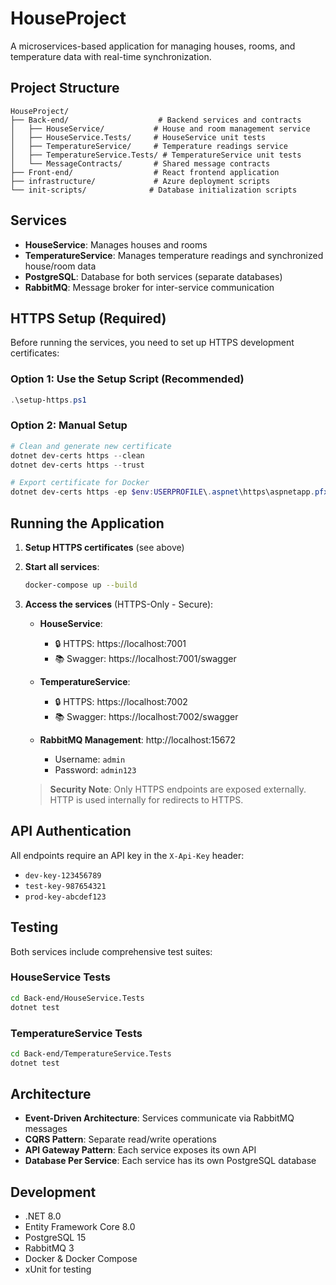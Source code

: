 # HouseProject

A microservices-based application for managing houses, rooms, and temperature data with real-time synchronization.

## Project Structure

```
HouseProject/
├── Back-end/                    # Backend services and contracts
│   ├── HouseService/           # House and room management service
│   ├── HouseService.Tests/     # HouseService unit tests
│   ├── TemperatureService/     # Temperature readings service
│   ├── TemperatureService.Tests/ # TemperatureService unit tests
│   └── MessageContracts/       # Shared message contracts
├── Front-end/                  # React frontend application
├── infrastructure/             # Azure deployment scripts
└── init-scripts/              # Database initialization scripts
```

## Services

- **HouseService**: Manages houses and rooms
- **TemperatureService**: Manages temperature readings and synchronized house/room data
- **PostgreSQL**: Database for both services (separate databases)
- **RabbitMQ**: Message broker for inter-service communication

## HTTPS Setup (Required)

Before running the services, you need to set up HTTPS development certificates:

### Option 1: Use the Setup Script (Recommended)

```powershell
.\setup-https.ps1
```

### Option 2: Manual Setup

```powershell
# Clean and generate new certificate
dotnet dev-certs https --clean
dotnet dev-certs https --trust

# Export certificate for Docker
dotnet dev-certs https -ep $env:USERPROFILE\.aspnet\https\aspnetapp.pfx -p ""
```

## Running the Application

1. **Setup HTTPS certificates** (see above)

2. **Start all services**:

   ```bash
   docker-compose up --build
   ```

3. **Access the services** (HTTPS-Only - Secure):

   - **HouseService**:

     - 🔒 HTTPS: https://localhost:7001
     - 📚 Swagger: https://localhost:7001/swagger

   - **TemperatureService**:

     - 🔒 HTTPS: https://localhost:7002
     - 📚 Swagger: https://localhost:7002/swagger

   - **RabbitMQ Management**: http://localhost:15672
     - Username: `admin`
     - Password: `admin123`

   > **Security Note**: Only HTTPS endpoints are exposed externally. HTTP is used internally for redirects to HTTPS.

## API Authentication

All endpoints require an API key in the `X-Api-Key` header:

- `dev-key-123456789`
- `test-key-987654321`
- `prod-key-abcdef123`

## Testing

Both services include comprehensive test suites:

### HouseService Tests

```bash
cd Back-end/HouseService.Tests
dotnet test
```

### TemperatureService Tests

```bash
cd Back-end/TemperatureService.Tests
dotnet test
```

## Architecture

- **Event-Driven Architecture**: Services communicate via RabbitMQ messages
- **CQRS Pattern**: Separate read/write operations
- **API Gateway Pattern**: Each service exposes its own API
- **Database Per Service**: Each service has its own PostgreSQL database

## Development

- .NET 8.0
- Entity Framework Core 8.0
- PostgreSQL 15
- RabbitMQ 3
- Docker & Docker Compose
- xUnit for testing
